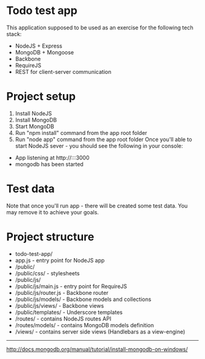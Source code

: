 Todo test app
=============
This application supposed to be used as an exercise for the following tech stack:
* NodeJS + Express
* MongoDB + Mongoose
* Backbone
* RequireJS
* REST for client-server communication

Project setup
=============
1. Install NodeJS
2. Install MongoDB
3. Start MongoDB
4. Run "npm install" command from the app root folder
5. Run "node app" command from the app root folder
Once you'll able to start NodeJS sever - you should see the following in your console:
* App listening at http://:::3000
* mongodb has been started

Test data
=============
Note that once you'll run app - there will be created some test data. You may remove it to achieve your goals.

Project structure
=============
* todo-test-app/
* app.js - entry point for NodeJS app
* /public/
* /public/css/ - stylesheets
* /public/js/
* /public/js/main.js - entry point for RequireJS
* /public/js/router.js - Backbone router
* /public/js/models/ - Backbone models and collections
* /public/js/views/ - Backbone views
* /public/templates/ - Underscore templates
* /routes/ - contains NodeJS routes API
* /routes/models/ - contains MongoDB models definition
* /views/ - contains server side views (Handlebars as a view-engine)

------------------------------------

http://docs.mongodb.org/manual/tutorial/install-mongodb-on-windows/